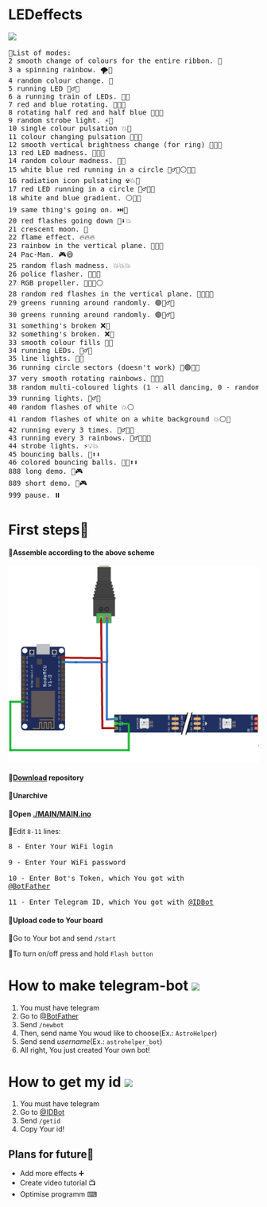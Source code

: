 # LEDeffects
<img src="Design/Presentation.gif" width="400"/>



<pre>📜List of modes:
2 smooth change of colours for the entire ribbon. 🌈
3 a spinning rainbow. 🌪️🌈
4 random colour change. 🎨
5 running LED 🏃‍♂️💡
6 a running train of LEDs. 🚂💡
7 red and blue rotating. 🔴🔵🔄
8 rotating half red and half blue 🔴🔵🔄
9 random strobe light. ⚡🌈
10 single colour pulsation 💥🌈
11 colour changing pulsation 🌈💥🌈
12 smooth vertical brightness change (for ring) 🔆🔼🔽
13 red LED madness. 🔴💡💥
14 random colour madness. 🎨💥
15 white blue red running in a circle 🏃‍♂️🔵⚪🔴🔄
16 radiation icon pulsating ☢️💥🌈
17 red LED running in a circle 🏃‍♂️🔴🔄
18 white and blue gradient. ⚪🔵🌈
19 same thing's going on. ⏭️🔄
20 red flashes going down 🔴⬇️💥
21 crescent moon. 🌙
22 flame effect. 🔥🔥🔥
23 rainbow in the vertical plane. 🌈🔼🔽
24 Pac-Man. 🎮😄
25 random flash madness. 💥💥💥
26 police flasher. 🚨🔵🔴
27 RGB propeller. 🔄🔴🔵⚪
28 random red flashes in the vertical plane. 🔴💥🔼🔽
29 greens running around randomly. 🟢🏃‍♂️🔄
30 greens running around randomly. 🟢🏃‍♂️🔄
31 something's broken ❌🔧
32 something's broken. ❌🔧
33 smooth colour fills 🎨🔆
34 running LEDs. 🏃‍♂️💡
35 line lights. 🚦💡
36 running circle sectors (doesn't work) 🔴🟢🔵🔄
37 very smooth rotating rainbows. 🌈🔄🌈
38 random multi-coloured lights (1 - all dancing, 0 - random 1 diode) 🎨💃🔴🔵🟢🌈
39 running lights. 🏃‍♂️💡
40 random flashes of white 💥⚪
41 random flashes of white on a white background 💥⚪🔳
42 running every 3 times. 🏃‍♂️🔄⏰
43 running every 3 rainbows. 🏃‍♂️🔄🌈⏰
44 strobe lights. ⚡💡💥
45 bouncing balls. 🏀⬆️⬇️
46 colored bouncing balls. 🎨🏀⬆️⬇️
888 long demo. 🎉🎮
889 short demo. 🎉🎮
999 pause. ⏸️
</pre>

# First steps🐾
<h4>🔸Assemble according to the above scheme</h4>
<img align="center"  width="800px" src="Design/sheme.png" />

<h4>🔸<a href="https://github.com/astrosander/LEDeffects/archive/refs/heads/main.zip">Download</a> repository</h4>

<h4>🔸Unarchive</h4>

<h4>🔸Open <a href="https://github.com/astrosander/LEDeffects/blob/main/MAIN/MAIN.ino">./MAIN/MAIN.ino</a></h4>

🔸Edit ```8-11``` lines:
<pre>
8 - Enter Your WiFi login

9 - Enter Your WiFi password

10 - Enter Bot's Token, which You got with
<a href="https://github.com/astrosander/LEDeffects/edit/main/README.md#how-to-make-telegram-bot">@BotFather</a>

11 - Enter Telegram ID, which You got with <a href="https://github.com/astrosander/LEDeffects/edit/main/README.md#how-to-get-my-id">@IDBot</a>
</pre> 
  
<h4>🔸Upload code to Your board</h4>

🔸Go to Your bot and send 
```/start```

🔸To turn on/off press and hold ```Flash button```

# How to make telegram-bot <img align="center"  width="40px" src="Design/bot_father.png" /> 

1. You must have telegram
2. Go to <a href="https://t.me/BotFather">@BotFather</a>
3. Send ```/newbot```
4. Then, send name You woud like to choose(Ex.: ```AstroHelper```)
5. Send send *username*(Ex.: ```astrohelper_bot```)
6. All right, You just created Your own bot!

# How to get my id <img align="center"  width="35px" src="Design/myid.jpg" /> 

1. You must have telegram
2. Go to <a href="https://t.me/myidbot">@IDBot</a>
3. Send ```/getid```
4. Copy Your id!

##  Plans for future📜
<ul>
  <li>Add more effects ➕
  <li>Create video tutorial 📺
  <li>Optimise programm ⌨</li>
</ul>
